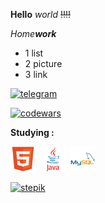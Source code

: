 ﻿**Hello** *world* ~~!!!!~~

*Home**work***

+ 1 list
+ 2 picture
+ 3 link

[![telegram](https://user-images.githubusercontent.com/109788980/180595113-225534b2-d10d-43a5-8d27-62779cd69b3c.svg)](https://t.me/AlexeyYalushkin)


[![codewars](https://www.codewars.com/users/Alexey%20Yalushkin/badges/small)](https://www.codewars.com/users/Alexey%20Yalushkin)

**Studying :**
<div>
<img src="https://github.com/devicons/devicon/blob/master/icons/html5/html5-original.svg" title="HTML5" alt="HTML" width="40" height="40"/>&nbsp;  
<img src="https://github.com/devicons/devicon/blob/master/icons/java/java-original-wordmark.svg" title="Java" alt="Java" width="40" height="40"/>&nbsp;
<img src="https://github.com/devicons/devicon/blob/master/icons/mysql/mysql-original-wordmark.svg" title="MySQL"  alt="MySQL" width="40" height="40"/>&nbsp; 
</div>

[![stepik](https://user-images.githubusercontent.com/109788980/180594499-23bd733f-653b-4a1c-9434-6798df100e2e.svg)](https://stepik.org/users/405415005?auth=login&preview=true)
